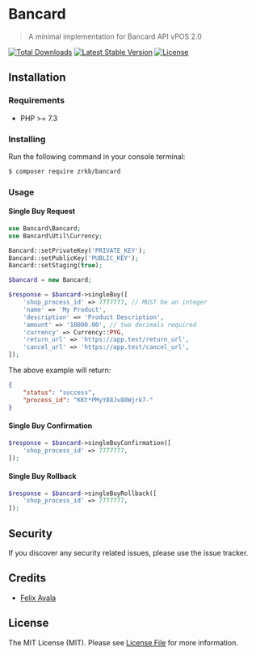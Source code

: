 # Bancard

> A minimal implementation for Bancard API vPOS 2.0

<a href="https://packagist.org/packages/zrkb/bancard"><img src="https://poser.pugx.org/zrkb/bancard/d/total.svg" alt="Total Downloads"></a>
<a href="https://packagist.org/packages/zrkb/bancard"><img src="https://poser.pugx.org/zrkb/bancard/v/stable.svg" alt="Latest Stable Version"></a>
<a href="https://packagist.org/packages/zrkb/bancard"><img src="https://poser.pugx.org/zrkb/bancard/license.svg" alt="License"></a>

## Installation

### Requirements

* PHP >= 7.3

### Installing

Run the following command in your console terminal:

```bash
$ composer require zrkb/bancard
```

### Usage

#### Single Buy Request

```php
use Bancard\Bancard;
use Bancard\Util\Currency;

Bancard::setPrivateKey('PRIVATE_KEY');
Bancard::setPublicKey('PUBLIC_KEY');
Bancard::setStaging(true);

$bancard = new Bancard;

$response = $bancard->singleBuy([
    'shop_process_id' => 7777777, // MUST be an integer
    'name' => 'My Product',
    'description' => 'Product Description',
    'amount' => '10000.00', // two decimals required
    'currency' => Currency::PYG,
    'return_url' => 'https://app.test/return_url',
    'cancel_url' => 'https://app.test/cancel_url',
]);
```

The above example will return:

```json
{
    "status": "success",
    "process_id": "KKt*PMyY88Jv88Wjrk7-"
}
```

#### Single Buy Confirmation

```php
$response = $bancard->singleBuyConfirmation([
    'shop_process_id' => 7777777,
]);
```

#### Single Buy Rollback

```php
$response = $bancard->singleBuyRollback([
    'shop_process_id' => 7777777,
]);
```

## Security

If you discover any security related issues, please use the issue tracker.

## Credits

- [Felix Ayala](http://felixaya.la)

## License

The MIT License (MIT). Please see [License File](LICENSE.md) for more information.
